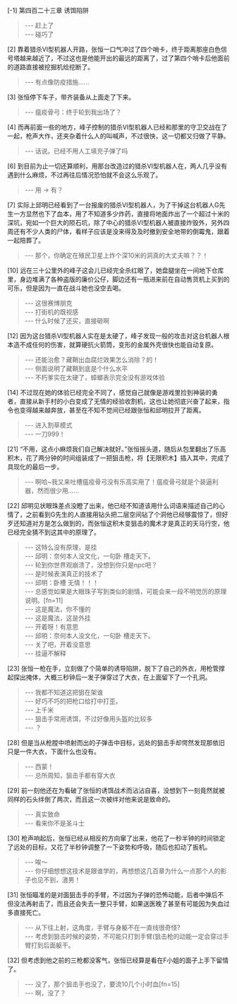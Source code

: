 
[-1] 第四百二十三章 诱饵陷阱
>--- 赶上了<br>
>--- 碰巧了<br>

[2] 靠着猎杀Ⅵ型机器人开路，张恒一口气冲过了四个哨卡，终于距离那座白色信号塔越来越近了，不过这也是他能开出的最远的距离了，过了第四个哨卡后他面前的道路直接被挖掘机给挖断了。
>--- 有点像防疫措施……<br>

[3] 张恒停下车子，带齐装备从上面走了下来。
>--- 瘟疫骨弓：终于轮到我出场了？<br>

[4] 而再前面一些的地方，峰子控制的猎杀Ⅵ型机器人已经和那里的守卫交战在了一起，枪声大作，还夹杂着什么人的叫喊声，不过很快，这一切都又归做了平静。
>--- 话说。已经不用人工填充子弹了吗<br>

[6] 到目前为止一切还算顺利，用那台改造过的猎杀Ⅵ型机器人在，两人几乎没有遇到什么麻烦，不过再往后情况恐怕就不会这么乐观了。
>--- 用 -> 有？<br>

[7] 实际上邱明已经看到了一台报废的猎杀Ⅵ型机器人，为了干掉这台机器人G先生一方显然也下了血本，用了不知道多少炸药，直接将地面炸出了一个超过十米的深坑，宛如一个巨大的陨石坑，除了中心的猎杀Ⅵ型机器人被直接炸毁外，另外四周还有不少人类的尸体，看样子应该是没来得及及时撤到安全地带的倒霉鬼，跟着一起陪葬了。
>--- 那个，你确定在殖民卫星上炸个深10米的洞真的大丈夫嘛？？！<br>

[10] 远在三十公里外的峰子这会儿已经完全杀红眼了，她盘腿坐在一间地下仓库里，身边堆满了各种盗版的廉价公仔，脚边还有一瓶进来前在自动售货机上买到的可乐，但是因为一直在战斗她也没空去喝。
>--- 这很赛博朋克<br>
>--- 打街机的既视感<br>
>--- 什么时候了还买，直接砸啊<br>

[12] 因为这台猎杀Ⅵ型机器人实在是太硬了，峰子发现一般的攻击对这台机器人根本造不成任何的伤害，就算硬抗火箭筒，变形的金属外壳很快也能自动复原。
>--- 还能治愈？藏鞘出血腐烂效果怎么消除？的！<br>
>--- 侧面说明了藏鞘到底是个什么水平<br>
>--- 不朽爹实在太硬了，蟑螂表示完全没有游戏体验<br>

[14] 不过现在她的体验已经完全不同了，感觉自己就像是游戏里捡到神装的勇者，直接从新手村的小白变成了无情的经验收割机，这也让她彻底兴奋了起来，指令也变得越来越奔放，甚至在不知不觉间已经跟张恒和邱明拉开了距离。
>--- 进入割草模式<br>
>--- 一刀999！<br>

[21] “不用，这点小麻烦我们自己解决就好。”张恒摇头道，随后从包里翻出了乐高积木，花了两分钟的时间组装成了一把狙击枪，将【无限积木】插入其中，完成了具现化的最后一步。
>--- 啊哈~我又来吐槽瘟疫骨弓没有乐高实用了！瘟疫骨弓就是个装逼利器，然而很少用……<br>

[22] 邱明见状眼珠差点没瞪了出来，他已经不知道该用什么词语来描述自己的心情了，之前看到G先生的人直接用钻头把二层空间钻了个洞他已经够震惊了，但好歹还知道对方是怎么做到的，而张恒这积木变狙击的魔术才是真正的天马行空，他已经完全猜不到这其中的原理了。
>--- 这特么没有原理，是挂<br>
>--- 邱明：奈何本人没文化，一句卧 槽走天下。<br>
>--- 轮到你世界观崩溃了，没想到你只是npc吧？<br>
>--- 是时候表演真正的技术了<br>
>--- 邱明：卧槽 无情！！！<br>
>--- 总感觉如果是大眼珠子写到类似的剧情，可能会来一段不明觉厉的原理说明。[fn=11]<br>
>--- 这是魔法，你不懂的<br>
>--- 这是魔法，这是外挂<br>
>--- 开着呀！有意思<br>
>--- 邱明：奈何本人没文化，一句卧 槽走天下。<br>
>--- 关了吧，开着没意思<br>
>--- 挂逼不解释<br>

[23] 张恒一枪在手，立刻做了个简单的诱导陷阱，脱下了自己的外衣，用枪管撑起探出掩体，大概三秒钟后一发子弹穿过了大衣，在上面留下了一个孔洞。
>--- 我都不知道这把狙在架谁<br>
>--- 好巧不巧的把枪口给打中打歪。<br>
>--- 上千米<br>
>--- 狙击手常用诱饵，不过好像用头盔的比较多<br>
>--- ？<br>

[28] 但是当从枪膛中喷射而出的子弹击中目标，远处的狙击手却愕然发现那依旧只是一件大衣，下面什么也没有。
>--- 西蒙！<br>
>--- 总所周知，狙击手都有穿大衣<br>

[29] 前一刻他还在为看破了张恒的诱饵战术而沾沾自喜，没想到下一刻竟然就被同样的石头绊倒了两次，而且这一次被绊对他来说是致命的。
>--- 真实致命<br>
>--- 看来你不是圣斗士<br>

[30] 枪声响起后，张恒已经从相反的方向窜了出来，他花了一秒半钟的时间锁定了远处的目标，又花了半秒钟调整了一下姿势和呼吸，随后也扣动了扳机。
>--- 唉～<br>
>--- 你仔细想想这技术是跟谁学的，再想想这几百章为什么一点那个人的影子也见不到，渣男！<br>

[31] 张恒瞄准的是对面狙击手的手臂，不过因为子弹的恐怖动能，后者中弹后不但没法再射击了，而且还会失去一整只手臂，如果送医晚了甚至有可能因为失血过多直接死亡。
>--- 从下往上射，这角度，手臂与身躯不在一直线很奇怪?<br>
>--- 考虑到狙击时候的姿势，不可能只打到手臂(狙击枪的动能一定会穿过手臂打到后面躯干。<br>

[32] 但考虑到他之前的三枪都没客气，张恒已经算是看在F小姐的面子上手下留情了。
>--- 没了，那个狙击手也没了，要流10几个小时血[fn=15]<br>
>--- 啊，没了？<br>
